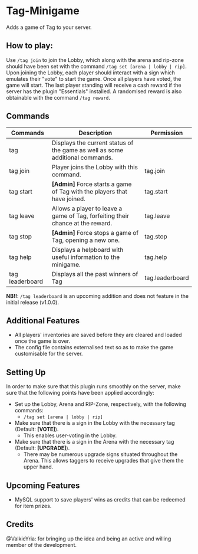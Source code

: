 # Tag-Minigame
Adds a game of Tag to your server.

## How to play:
Use `/tag join` to join the Lobby, which along with the arena and rip-zone should have been set with the command `/tag set [arena | lobby | rip]`. Upon joining the Lobby, each player should interact with a sign which emulates their "vote" to start the game. Once all players have voted, the game will start.
The last player standing will receive a cash reward if the server has the plugin "Essentials" installed. A randomised reward is also obtainable with the command `/tag reward`.

## Commands

| Commands   | Description   | Permission   |
|------------|---------------|--------------|
|tag|Displays the current status of the game as well as some additional commands.||
|tag join    |Player joins the Lobby with this command. |tag.join      |
|tag start   |**[Admin]** Force starts a game of Tag with the players that have joined.|tag.start     |
|tag leave   |Allows a player to leave a game of Tag, forfeiting their chance at the reward.|tag.leave|
|tag stop  |**[Admin]** Force stops a game of Tag, opening a new one. |tag.stop            	|
|tag help      |Displays a helpboard with useful information to the minigame. |tag.help            	|
|tag leaderboard|Displays all the past winners of Tag|tag.leaderboard|

**NB!!**: `/tag leaderboard` is an upcoming addition and does not feature in the initial release (v1.0.0).

## Additional Features

- All players' inventories are saved before they are cleared and loaded once the game is over.
- The config file contains externalised text so as to make the game customisable for the server.

## Setting Up

In order to make sure that this plugin runs smoothly on the server, make sure that the following points have been applied accordingly:

- Set up the Lobby, Arena and RIP-Zone, respectively, with the following commands:
  - `/tag set [arena | lobby | rip]`
- Make sure that there is a sign in the Lobby with the necessary tag (Default: **[VOTE]**).
  - This enables user-voting in the Lobby.
- Make sure that there is a sign in the Arena with the necessary tag (Default: **[UPGRADE]**).
  - There may be numerous upgrade signs situated throughout the Arena. This allows taggers to receive upgrades that give them the upper hand.
  
## Upcoming Features

- MySQL support to save players' wins as credits that can be redeemed for item prizes.
  
## Credits

@ValkieYria: for bringing up the idea and being an active and willing member of the development.
